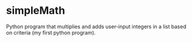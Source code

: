 # simpleMath
Python program that multiplies and adds user-input integers in a list based on criteria (my first python program).
